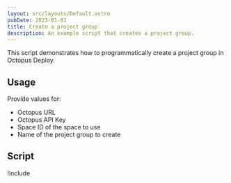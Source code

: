 ```yaml
---
layout: src/layouts/Default.astro
pubDate: 2023-01-01
title: Create a project group
description: An example script that creates a project group.
---
```


This script demonstrates how to programmatically create a project group in Octopus Deploy.

## Usage

Provide values for:

- Octopus URL
- Octopus API Key
- Space ID of the space to use
- Name of the project group to create

## Script

!include <create-projectgroup-scripts>